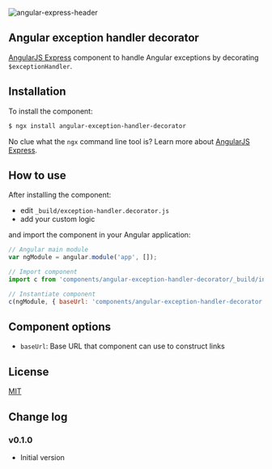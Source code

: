 ![angular-express-header](https://cloud.githubusercontent.com/assets/1859381/8266502/d94e93ce-1731-11e5-9b9d-9b9e58c5369f.png)

## Angular exception handler decorator

[AngularJS Express](https://github.com/angular-express/angular-express) component to handle Angular exceptions by decorating `$exceptionHandler`.

## Installation

To install the component:

```bash
$ ngx install angular-exception-handler-decorator
```

No clue what the `ngx` command line tool is? Learn more about [AngularJS Express](https://github.com/angular-express/angular-express).

## How to use

After installing the component:

- edit `_build/exception-handler.decorator.js`
- add your custom logic

and import the component in your Angular application:

```javascript
// Angular main module
var ngModule = angular.module('app', []);

// Import component
import c from 'components/angular-exception-handler-decorator/_build/index';

// Instantiate component
c(ngModule, { baseUrl: 'components/angular-exception-handler-decorator' });
```

## Component options

- `baseUrl`: Base URL that component can use to construct links

## License

[MIT](LICENSE)

## Change log

### v0.1.0

- Initial version
